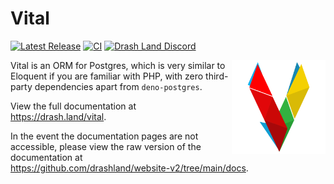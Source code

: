 # Vital

[![Latest Release](https://img.shields.io/github/release/drashland/vital.svg?color=bright_green&label=latest)](https://github.com/drashland/vital/releases/latest) [![CI](https://img.shields.io/github/actions/workflow/status/drashland/vital/master.yml?branch=main&label=branch:main)](https://github.com/drashland/vital/actions/workflows/master.yml?query=branch%3Amain) [![Drash Land Discord](https://img.shields.io/badge/discord-join-blue?logo=discord)](https://discord.gg/RFsCSaHRWK)

<img align="right" src="./logo.svg" alt="Vital logo" height="150" style="max-height: 150px">

Vital is an ORM for Postgres, which is very similar to Eloquent if you are
familiar with PHP, with zero third-party dependencies apart from
`deno-postgres`.

View the full documentation at https://drash.land/vital.

In the event the documentation pages are not accessible, please view the raw
version of the documentation at
https://github.com/drashland/website-v2/tree/main/docs.
